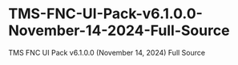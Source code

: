 # TMS-FNC-UI-Pack-v6.1.0.0-November-14-2024-Full-Source
TMS FNC UI Pack v6.1.0.0 (November 14, 2024) Full Source
